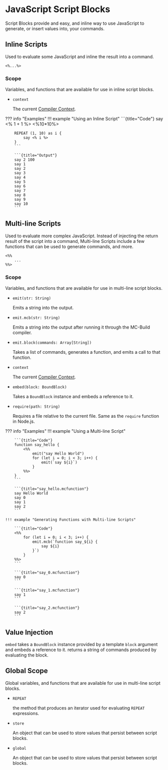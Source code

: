 # JavaScript Script Blocks

Script Blocks provide and easy, and inline way to use JavaScript to generate, or insert values into, your commands.

## Inline Scripts
Used to evaluate some JavaScript and inline the result into a command.

`<%...%>`

### Scope

Variables, and functions that are available for use in inline script blocks.

- `context`

	The current [Compiler Context]().


??? info "Examples"
	!!! example "Using an Inline Script"
		```{title="Code"}
		say <% 1 + 1 %> <%10*10%>

		REPEAT (1, 10) as i {
			say <% i %>
		}
		```

		```{title="Output"}
		say 2 100
		say 1
		say 2
		say 3
		say 4
		say 5
		say 6
		say 7
		say 8
		say 9
		say 10
		```

## Multi-line Scripts

Used to evaluate more complex JavaScript. Instead of injecting the return result of the script into a command, Multi-line Scripts include a few functions that can be used to generate commands, and more.

```
<%%
	...
%%>
```

### Scope

Variables, and functions that are available for use in multi-line script blocks.

- `emit(str: String)`

	Emits a string into the output.

- `emit.mcb(str: String)`

	Emits a string into the output after running it through the MC-Build compiler.

- `emit.block(commands: Array[String])`

	Takes a list of commands, generates a function, and emits a call to that function.

- `context`

	The current [Compiler Context]().

- `embed(block: BoundBlock)`

	Takes a `BoundBlock` instance and embeds a reference to it.

- `require(path: String)`

	Requires a file relative to the current file. Same as the `require` function in Node.js.

??? info "Examples"
	!!! example "Using a Multi-line Script"

		```{title="Code"}
		function say_hello {
			<%%
				emit("say Hello World")
				for (let i = 0; i < 3; i++) {
					emit(`say ${i}`)
				}
			%%>
		}
		```

		```{title="say_hello.mcfunction"}
		say Hello World
		say 0
		say 1
		say 2
		```

	!!! example "Generating Functions with Multi-line Scripts"

		```{title="Code"}
		<%%
			for (let i = 0; i < 3; i++) {
				emit.mcb(`function say_${i} {
					say ${i}
				}`)
			}
		%%>
		```

		```{title="say_0.mcfunction"}
		say 0
		```

		```{title="say_1.mcfunction"}
		say 1
		```

		```{title="say_2.mcfunction"}
		say 2
		```


## Value Injection

`embed` takes a `BoundBlock` instance provided by a template `block` argument and embeds a reference to it. returns a string of commands produced by evaluating the block.

## Global Scope

Global variables, and functions that are available for use in multi-line script blocks.

- `REPEAT`

	the method that produces an iterator used for evaluating `REPEAT` expressions.

- `store`

	An object that can be used to store values that persist between script blocks.

- `global`

	An object that can be used to store values that persist between script blocks.